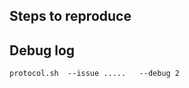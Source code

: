 <!--
我很忙, 每天可能只有 几秒钟 时间看你的 issue, 如果不按照我的要求写 issue, 你可能不会得到任何回复, 石沉大海.

请确保已经更新到最新的代码, 然后贴上来 `--debug 2` 的调试输出. 没有调试信息. 我做不了什么.
如何调试 https://github.com/khulnasoft/protocol.sh/wiki/How-to-debug-protocol.sh

If it is a bug report:
- make sure you are able to repro it on the latest released version.
You can install the latest version by: `protocol.sh --upgrade`

- Search the existing issues.
- Refer to the [WIKI](https://wiki.protocol.sh).
- Debug info [Debug](https://github.com/khulnasoft/protocol.sh/wiki/How-to-debug-protocol.sh).

-->

Steps to reproduce
------------------

Debug log
-----------------

```
protocol.sh  --issue .....   --debug 2
```



